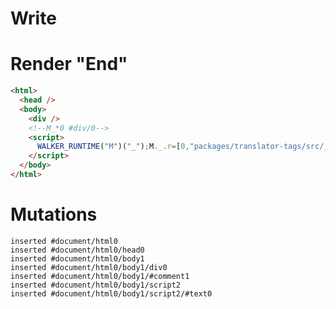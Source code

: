 # Write
  <div></div><!--M_*0 #div/0--><script>WALKER_RUNTIME("M")("_");M._.r=[0,"packages/translator-tags/src/__tests__/fixtures/native-tag-ref-effect/template.marko_0",0];M._.w()</script>


# Render "End"
```html
<html>
  <head />
  <body>
    <div />
    <!--M_*0 #div/0-->
    <script>
      WALKER_RUNTIME("M")("_");M._.r=[0,"packages/translator-tags/src/__tests__/fixtures/native-tag-ref-effect/template.marko_0",0];M._.w()
    </script>
  </body>
</html>
```

# Mutations
```
inserted #document/html0
inserted #document/html0/head0
inserted #document/html0/body1
inserted #document/html0/body1/div0
inserted #document/html0/body1/#comment1
inserted #document/html0/body1/script2
inserted #document/html0/body1/script2/#text0
```